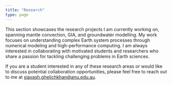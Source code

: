 ```yaml
---
title: "Research"
type: page
---
```


This section showcases the research projects I am currently working on, spanning mantle convection, GIA, and groundwater modelling. My work focuses on understanding complex Earth system processes through numerical modeling and high-performance computing. I am always interested in collaborating with motivated students and researchers who share a passion for tackling challenging problems in Earth sciences.

If you are a student interested in any of these research areas or would like to discuss potential collaboration opportunities, please feel free to reach out to me at [siavash.ghelichkhan@anu.edu.au](mailto:siavash.ghelichkhan@anu.edu.au).
